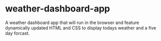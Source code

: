 # weather-dashboard-app
A weather dashboard app that will run in the browser and feature dynamically updated HTML and CSS to display todays weather and a five day forcast.
